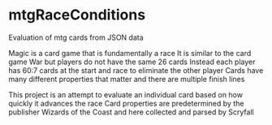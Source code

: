 # mtgRaceConditions
Evaluation of mtg cards from JSON data



Magic is a card game that is fundamentally a race
It is similar to the card game War but players do not have the same 26 cards
Instead each player has 60:7 cards at the start and race to eliminate the other player
Cards have many different properties that matter and there are multiple finish lines

This project is an attempt to evaluate an individual card based on how quickly it advances the race
Card properties are predetermined by the publisher Wizards of the Coast and here collected and parsed by Scryfall
